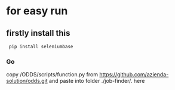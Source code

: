 # for easy run

## firstly install this 
``` pip install seleniumbase```


### Go
copy  /ODDS/scripts/function.py from https://github.com/azienda-solution/odds.git
and paste into folder ./job-finder/. here